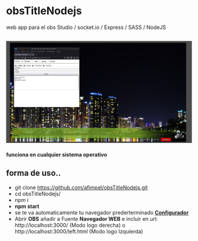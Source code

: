 # obsTitleNodejs
web app para el obs Studio / socket.io / Express / SASS / NodeJS

![OBS](/OBS.png)
--

**funciona en cualquier sistema operativo**

## forma de uso..
* git clone https://github.com/afimpel/obsTitleNodejs.git
* cd obsTitleNodejs/
* npm i
* **npm start**
* se te va automaticamente tu navegador prederterminado **[Configurador](http://localhost:3000/settings.html)**
* Abrir **OBS** añadir a Fuente **Navegador WEB** e incluir en url: http://localhost:3000/ (Modo logo derecha) o http://localhost:3000/left.html (Modo logo Izquierda)

